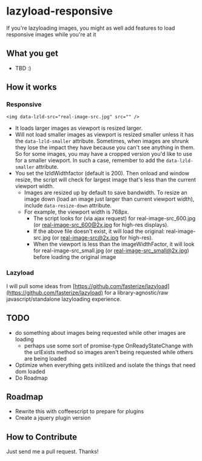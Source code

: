 lazyload-responsive
===================

If you're lazyloading images, you might as well add features to load responsive images while you're at it

## What you get

- TBD :)


## How it works
### Responsive

	<img data-lzld-src="real-image-src.jpg" src="" />


- It loads larger images as viewport is resized larger.
- Will not load smaller images as viewport is resized smaller unless it has the `data-lzld-smaller` attribute. Sometimes, when images are shrunk they lose the impact they have because you can't see anything in them. So for some images, you may have a cropped version you'd like to use for a smaller viewport. In such a case, remember to add the `data-lzld-smaller` attribute.
- You set the lzldWidthfactor (default is 200). Then onload and window resize, the script will check for largest image that's less than the current viewport width. 
	- Images are resized up by default to save bandwidth. To resize an image down (load an image just larger than current viewport width), include `data-resize-down` attribute. 
	- For example, the viewport width is 768px. 
		- The script looks for (via ajax request) for real-image-src_600.jpg (or real-image-src_600@2x.jpg for high-res displays). 
		- If the above file doesn't exist, it will load the original: real-image-src.jpg (or real-image-src@2x.jpg for high-res).
		- When the viewport is less than the imageWidthFactor, it will look for real-image-src_small.jpg (or real-image-src_small@2x.jpg) before loading the original image
		 


### Lazyload

I will pull some ideas from [https://github.com/fasterize/lazyload](https://github.com/fasterize/lazyload) for a library-agnostic/raw javascript/standalone lazyloading experience. 

## TODO

- do something about images being requested while other images are loading
	- perhaps use some sort of promise-type OnReadyStateChange with the urlExists method so images aren't being requested while others are being loaded
- Optimize when everything gets initilized and isolate the things that need dom loaded
- Do Roadmap

## Roadmap

- Rewrite this with coffeescript to prepare for plugins
- Create a jquery plugin version

## How to Contribute

Just send me a pull request. Thanks!